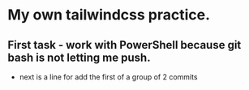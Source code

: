 # My own tailwindcss practice.

## First task - work with PowerShell because git bash is not letting me push.
- next is a line for add the first of a group of 2 commits
